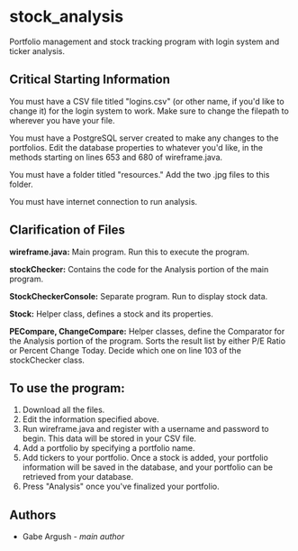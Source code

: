 # stock_analysis
Portfolio management and stock tracking program with login system and ticker analysis.

## Critical Starting Information

You must have a CSV file titled "logins.csv" (or other name, if you'd like to change it) for the login system to work. Make sure to change the filepath to wherever you have your file.

You must have a PostgreSQL server created to make any changes to the portfolios. Edit the database properties to whatever you'd like, in the methods starting on lines 653 and 680 of wireframe.java.

You must have a folder titled "resources." Add the two .jpg files to this folder.

You must have internet connection to run analysis.

## Clarification of Files

**wireframe.java:** Main program. Run this to execute the program.

**stockChecker:** Contains the code for the Analysis portion of the main program.

**StockCheckerConsole:** Separate program. Run to display stock data.

**Stock:** Helper class, defines a stock and its properties.

**PECompare, ChangeCompare:** Helper classes, define the Comparator for the Analysis portion of the program. Sorts the result list by either P/E Ratio or Percent Change Today. Decide which one on line 103 of the stockChecker class.

## To use the program:

1. Download all the files.
2. Edit the information specified above.
3. Run wireframe.java and register with a username and password to begin. This data will be stored in your CSV file.
4. Add a portfolio by specifying a portfolio name.
5. Add tickers to your portfolio. Once a stock is added, your portfolio information will be saved in the database, and your portfolio can be retrieved from your database.
6. Press "Analysis" once you've finalized your portfolio.

## Authors

- Gabe Argush \- _main author_
